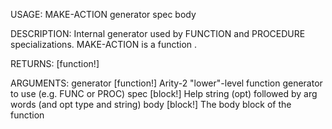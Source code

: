 USAGE:
     MAKE-ACTION generator spec body 

DESCRIPTION:
     Internal generator used by FUNCTION and PROCEDURE specializations.
     MAKE-ACTION is a function .

RETURNS: [function!]

ARGUMENTS:
    generator [function!]
        Arity-2 "lower"-level function generator to use (e.g. FUNC or PROC)
    spec [block!]
        Help string (opt) followed by arg words (and opt type and string)
    body [block!]
        The body block of the function
